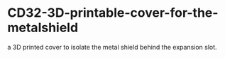 # CD32-3D-printable-cover-for-the-metalshield
a 3D printed cover to isolate the metal shield behind the expansion slot.
